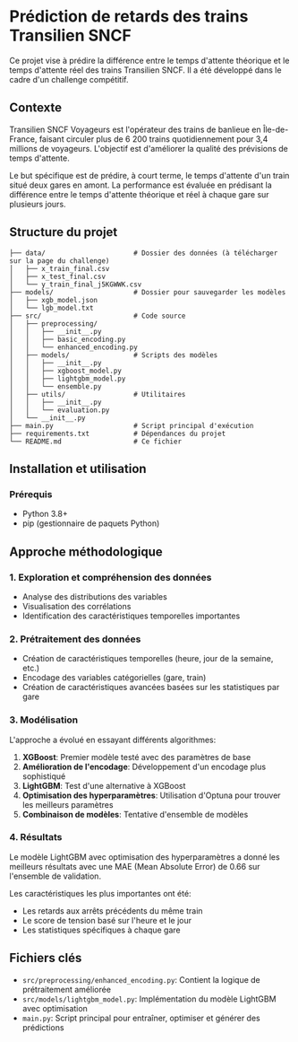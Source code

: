 # Prédiction de retards des trains Transilien SNCF

Ce projet vise à prédire la différence entre le temps d'attente théorique et le temps d'attente réel des trains Transilien SNCF. Il a été développé dans le cadre d'un challenge compétitif.

## Contexte

Transilien SNCF Voyageurs est l'opérateur des trains de banlieue en Île-de-France, faisant circuler plus de 6 200 trains quotidiennement pour 3,4 millions de voyageurs. L'objectif est d'améliorer la qualité des prévisions de temps d'attente.

Le but spécifique est de prédire, à court terme, le temps d'attente d'un train situé deux gares en amont. La performance est évaluée en prédisant la différence entre le temps d'attente théorique et réel à chaque gare sur plusieurs jours.

## Structure du projet

```
├── data/                      # Dossier des données (à télécharger sur la page du challenge)
│   ├── x_train_final.csv      
│   ├── x_test_final.csv       
│   └── y_train_final_j5KGWWK.csv  
├── models/                    # Dossier pour sauvegarder les modèles
│   ├── xgb_model.json         
│   └── lgb_model.txt          
├── src/                       # Code source
│   ├── preprocessing/         
│   │   ├── __init__.py        
│   │   ├── basic_encoding.py  
│   │   └── enhanced_encoding.py  
│   ├── models/                # Scripts des modèles
│   │   ├── __init__.py        
│   │   ├── xgboost_model.py   
│   │   ├── lightgbm_model.py  
│   │   └── ensemble.py        
│   ├── utils/                 # Utilitaires
│   │   ├── __init__.py        
│   │   └── evaluation.py      
│   └── __init__.py            
├── main.py                    # Script principal d'exécution
├── requirements.txt           # Dépendances du projet
└── README.md                  # Ce fichier
```

## Installation et utilisation

### Prérequis

- Python 3.8+
- pip (gestionnaire de paquets Python)


## Approche méthodologique

### 1. Exploration et compréhension des données

- Analyse des distributions des variables
- Visualisation des corrélations
- Identification des caractéristiques temporelles importantes

### 2. Prétraitement des données


- Création de caractéristiques temporelles (heure, jour de la semaine, etc.)
- Encodage des variables catégorielles (gare, train)
- Création de caractéristiques avancées basées sur les statistiques par gare

### 3. Modélisation

L'approche a évolué en essayant différents algorithmes:

1. **XGBoost**: Premier modèle testé avec des paramètres de base
2. **Amélioration de l'encodage**: Développement d'un encodage plus sophistiqué
3. **LightGBM**: Test d'une alternative à XGBoost
4. **Optimisation des hyperparamètres**: Utilisation d'Optuna pour trouver les meilleurs paramètres
5. **Combinaison de modèles**: Tentative d'ensemble de modèles

### 4. Résultats

Le modèle LightGBM avec optimisation des hyperparamètres a donné les meilleurs résultats avec une MAE (Mean Absolute Error) de 0.66 sur l'ensemble de validation.

Les caractéristiques les plus importantes ont été:
- Les retards aux arrêts précédents du même train
- Le score de tension basé sur l'heure et le jour
- Les statistiques spécifiques à chaque gare

## Fichiers clés

- `src/preprocessing/enhanced_encoding.py`: Contient la logique de prétraitement améliorée
- `src/models/lightgbm_model.py`: Implémentation du modèle LightGBM avec optimisation
- `main.py`: Script principal pour entraîner, optimiser et générer des prédictions

